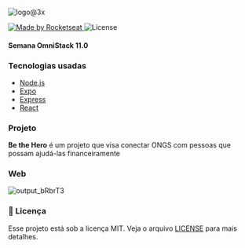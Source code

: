 
![logo@3x](https://user-images.githubusercontent.com/60704988/77825551-bfc05d00-70e8-11ea-8fa6-318e3c3bb0a8.png)

                                         
<p>
  <a href="https://rocketseat.com.br">
    <img alt="Made by Rocketseat" src="https://img.shields.io/badge/made%20by-Rocketseat-red">
  </a>
  <img alt="License" src="https://img.shields.io/badge/license-MIT-red">
</p>                                         
                                         
<h4> 
	Semana OmniStack 11.0 
</h4>

### Tecnologias usadas

- [Node.js](https://nodejs.org/en/)
- [Expo](https://expo.io/)
- [Express](https://expressjs.com/pt-br/)
- [React](https://pt-br.reactjs.org/)

### Projeto

<b>Be the Hero</b> é um projeto que visa conectar ONGS com pessoas que possam ajudá-las financeiramente

### Web

![output_bRbrT3](https://user-images.githubusercontent.com/60704988/77825663-80464080-70e9-11ea-9673-c9e25d0eee85.gif)

### :memo: Licença

Esse projeto está sob a licença MIT. Veja o arquivo [LICENSE](LICENSE.md) para mais detalhes.
